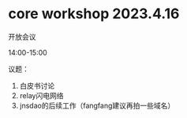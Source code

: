 # core workshop 2023.4.16

开放会议

14:00-15:00

议题：
1. 白皮书讨论
2. relay闪电网络
3. jnsdao的后续工作（fangfang建议再拍一些域名）

